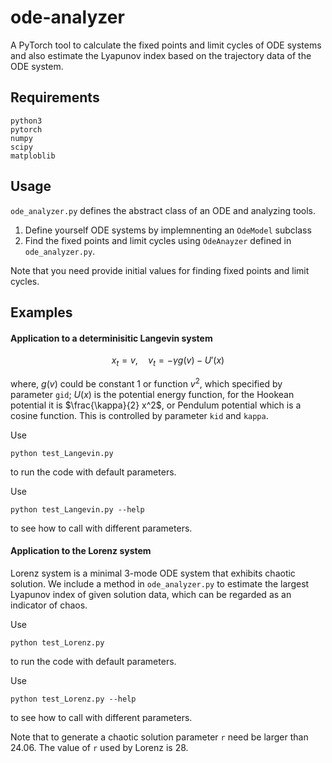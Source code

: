 # ode-analyzer

A PyTorch tool to calculate the fixed points and limit cycles of ODE systems
and also estimate the Lyapunov index based on the trajectory data of the ODE
system.

## Requirements

    python3
    pytorch
    numpy
    scipy
    matploblib

## Usage

`ode_analyzer.py` defines the abstract class of an ODE and analyzing tools.

1. Define yourself ODE systems by implemnenting an `OdeModel` subclass
2. Find the fixed points and limit cycles using `OdeAnayzer` defined in `ode_analyzer.py`.

Note that you need provide initial values for finding fixed points and limit cycles.

## Examples

#### Application to a determinisitic Langevin system 

$$
   x_t = v, \quad  v_t = - \gamma g(v) - U'(x)
$$

where,
$g(v)$ could be constant 1 or function $v^2$, which specified by parameter `gid`;
$U(x)$ is the potential energy function, for the Hookean potential it is $\frac{\kappa}{2} x^2$,
or Pendulum potential which is a cosine function. This is controlled by parameter `kid` and
`kappa`.

Use

    python test_Langevin.py    
to run the code with default parameters.

Use

    python test_Langevin.py --help
to see how to call with different parameters.  

#### Application to the Lorenz system

Lorenz system is a minimal 3-mode ODE system that exhibits chaotic solution.
We include a method in `ode_analyzer.py` to estimate the largest Lyapunov index 
of given solution data, which can be regarded as an indicator of chaos.

Use

    python test_Lorenz.py    
to run the code with default parameters.

Use

    python test_Lorenz.py --help
to see how to call with different parameters.  

Note that to generate a chaotic solution parameter `r` need be larger than 24.06. 
The value of `r` used by Lorenz is 28.
